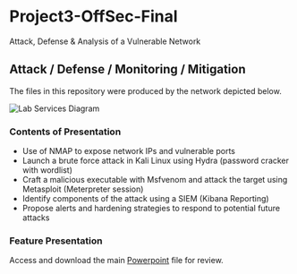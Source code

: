 # Project3-OffSec-Final
Attack, Defense &amp; Analysis of a Vulnerable Network

## Attack / Defense / Monitoring / Mitigation

The files in this repository were produced by the network depicted below.

![Lab Services Diagram](Diagrams/azure_lab_services2.png)

### Contents of Presentation
- Use of NMAP to expose network IPs and vulnerable ports
- Launch a brute force attack in Kali Linux using Hydra (password cracker with wordlist)
- Craft a malicious executable with Msfvenom and attack the target using Metasploit (Meterpreter session)
- Identify components of the attack using a SIEM (Kibana Reporting)
- Propose alerts and hardening strategies to respond to potential future attacks

### Feature Presentation 

Access and download the main [Powerpoint](https://github.com/isejy07/Project2-Red-Blue/tree/main/Presentation/Proj2-RedVBlue.pptx) file for review.
